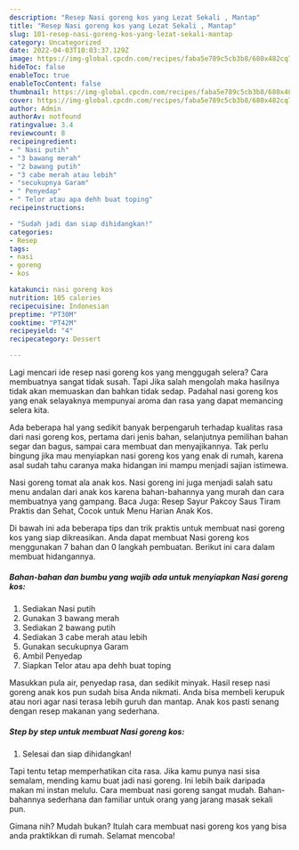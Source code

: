 ```yaml
---
description: "Resep Nasi goreng kos yang Lezat Sekali , Mantap"
title: "Resep Nasi goreng kos yang Lezat Sekali , Mantap"
slug: 101-resep-nasi-goreng-kos-yang-lezat-sekali-mantap
category: Uncategorized
date: 2022-04-03T10:03:37.129Z
image: https://img-global.cpcdn.com/recipes/faba5e789c5cb3b8/680x482cq70/nasi-goreng-kos-foto-resep-utama.jpg
hideToc: false
enableToc: true
enableTocContent: false
thumbnail: https://img-global.cpcdn.com/recipes/faba5e789c5cb3b8/680x482cq70/nasi-goreng-kos-foto-resep-utama.jpg
cover: https://img-global.cpcdn.com/recipes/faba5e789c5cb3b8/680x482cq70/nasi-goreng-kos-foto-resep-utama.jpg
author: Admin
authorAv: notfound
ratingvalue: 3.4
reviewcount: 8
recipeingredient:
- " Nasi putih"
- "3 bawang merah"
- "2 bawang putih"
- "3 cabe merah atau lebih"
- "secukupnya Garam"
- " Penyedap"
- " Telor atau apa dehh buat toping"
recipeinstructions:

- "Sudah jadi dan siap dihidangkan!"
categories:
- Resep
tags:
- nasi
- goreng
- kos

katakunci: nasi goreng kos 
nutrition: 105 calories
recipecuisine: Indonesian
preptime: "PT30M"
cooktime: "PT42M"
recipeyield: "4"
recipecategory: Dessert

---
```



Lagi mencari ide resep nasi goreng kos yang menggugah selera? Cara membuatnya sangat tidak susah. Tapi Jika salah mengolah maka hasilnya tidak akan memuaskan dan bahkan tidak sedap. Padahal nasi goreng kos yang enak selayaknya mempunyai aroma dan rasa yang dapat memancing selera kita.


Ada beberapa hal yang sedikit banyak berpengaruh terhadap kualitas rasa dari nasi goreng kos, pertama dari jenis bahan, selanjutnya pemilihan bahan segar dan bagus, sampai cara membuat dan menyajikannya. Tak perlu bingung jika mau menyiapkan nasi goreng kos yang enak di rumah, karena asal sudah tahu caranya maka hidangan ini mampu menjadi sajian istimewa.

Nasi goreng tomat ala anak kos. Nasi goreng ini juga menjadi salah satu menu andalan dari anak kos karena bahan-bahannya yang murah dan cara membuatnya yang gampang. Baca Juga: Resep Sayur Pakcoy Saus Tiram Praktis dan Sehat, Cocok untuk Menu Harian Anak Kos.


Di bawah ini ada beberapa tips dan trik praktis untuk membuat nasi goreng kos yang siap dikreasikan. Anda dapat membuat Nasi goreng kos menggunakan 7 bahan dan 0 langkah pembuatan. Berikut ini cara dalam membuat hidangannya.

<!--inarticleads1-->

##### Bahan-bahan dan bumbu yang wajib ada untuk menyiapkan Nasi goreng kos:

1. Sediakan  Nasi putih
1. Gunakan 3 bawang merah
1. Sediakan 2 bawang putih
1. Sediakan 3 cabe merah atau lebih
1. Gunakan secukupnya Garam
1. Ambil  Penyedap
1. Siapkan  Telor atau apa dehh buat toping


Masukkan pula air, penyedap rasa, dan sedikit minyak. Hasil resep nasi goreng anak kos pun sudah bisa Anda nikmati. Anda bisa membeli kerupuk atau nori agar nasi terasa lebih guruh dan mantap. Anak kos pasti senang dengan resep makanan yang sederhana. 

<!--inarticleads2-->

##### Step by step untuk membuat Nasi goreng kos:


1. Selesai dan siap dihidangkan!

Tapi tentu tetap memperhatikan cita rasa. Jika kamu punya nasi sisa semalam, mending kamu buat jadi nasi goreng. Ini lebih baik daripada makan mi instan melulu. Cara membuat nasi goreng sangat mudah. Bahan-bahannya sederhana dan familiar untuk orang yang jarang masak sekali pun. 

Gimana nih? Mudah bukan? Itulah cara membuat nasi goreng kos yang bisa anda praktikkan di rumah. Selamat mencoba!
